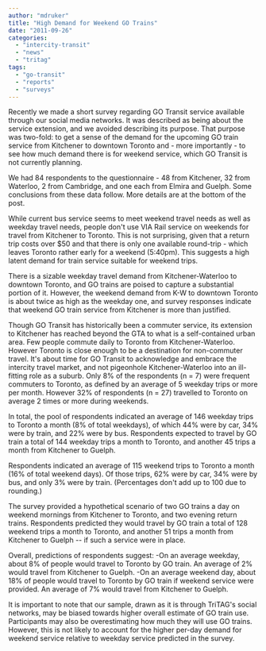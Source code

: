 ```yaml
---
author: "mdruker"
title: "High Demand for Weekend GO Trains"
date: "2011-09-26"
categories: 
  - "intercity-transit"
  - "news"
  - "tritag"
tags: 
  - "go-transit"
  - "reports"
  - "surveys"
---
```


Recently we made a short survey regarding GO Transit service available through our social media networks. It was described as being about the service extension, and we avoided describing its purpose. That purpose was two-fold: to get a sense of the demand for the upcoming GO train service from Kitchener to downtown Toronto and - more importantly - to see how much demand there is for weekend service, which GO Transit is not currently planning.

We had 84 respondents to the questionnaire - 48 from Kitchener, 32 from Waterloo, 2 from Cambridge, and one each from Elmira and Guelph. Some conclusions from these data follow. More details are at the bottom of the post.

While current bus service seems to meet weekend travel needs as well as weekday travel needs, people don't use VIA Rail service on weekends for travel from Kitchener to Toronto. This is not surprising, given that a return trip costs over $50 and that there is only one available round-trip - which leaves Toronto rather early for a weekend (5:40pm). This suggests a high latent demand for train service suitable for weekend trips.

There is a sizable weekday travel demand from Kitchener-Waterloo to downtown Toronto, and GO trains are poised to capture a substantial portion of it. However, the weekend demand from K-W to downtown Toronto is about twice as high as the weekday one, and survey responses indicate that weekend GO train service from Kitchener is more than justified.

Though GO Transit has historically been a commuter service, its extension to Kitchener has reached beyond the GTA to what is a self-contained urban area. Few people commute daily to Toronto from Kitchener-Waterloo. However Toronto is close enough to be a destination for non-commuter travel. It's about time for GO Transit to acknowledge and embrace the intercity travel market, and not pigeonhole Kitchener-Waterloo into an ill-fitting role as a suburb. <!--more--> Only 8% of the respondents (n = 7) were frequent commuters to Toronto, as defined by an average of 5 weekday trips or more per month. However 32% of respondents (n = 27) travelled to Toronto on average 2 times or more during weekends.

In total, the pool of respondents indicated an average of 146 weekday trips to Toronto a month (8% of total weekdays), of which 44% were by car, 34% were by train, and 22% were by bus. Respondents expected to travel by GO train a total of 144 weekday trips a month to Toronto, and another 45 trips a month from Kitchener to Guelph.

Respondents indicated an average of 115 weekend trips to Toronto a month (16% of total weekend days). Of those trips, 62% were by car, 34% were by bus, and only 3% were by train. (Percentages don't add up to 100 due to rounding.)

The survey provided a hypothetical scenario of two GO trains a day on weekend mornings from Kitchener to Toronto, and two evening return trains. Respondents predicted they would travel by GO train a total of 128 weekend trips a month to Toronto, and another 51 trips a month from Kitchener to Guelph -- if such a service were in place.

Overall, predictions of respondents suggest: -On an average weekday, about 8% of people would travel to Toronto by GO train. An average of 2% would travel from Kitchener to Guelph. -On an average weekend day, about 18% of people would travel to Toronto by GO train if weekend service were provided. An average of 7% would travel from Kitchener to Guelph.

It is important to note that our sample, drawn as it is through TriTAG's social networks, may be biased towards higher overall estimate of GO train use. Participants may also be overestimating how much they will use GO trains. However, this is not likely to account for the higher per-day demand for weekend service relative to weekday service predicted in the survey.
